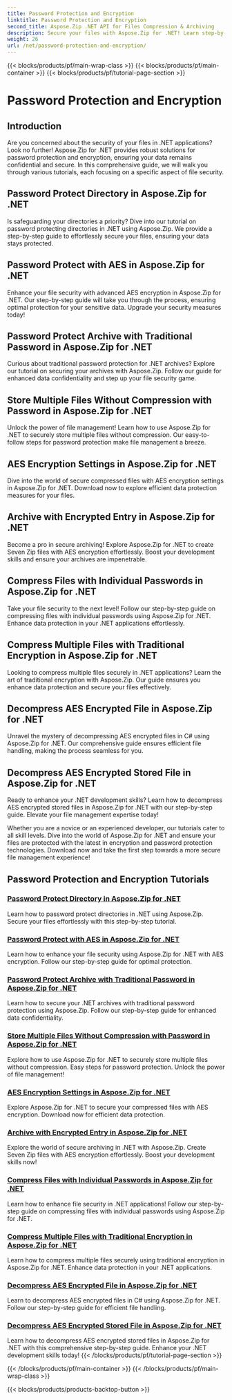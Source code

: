 ```yaml
---
title: Password Protection and Encryption
linktitle: Password Protection and Encryption
second_title: Aspose.Zip .NET API for Files Compression & Archiving
description: Secure your files with Aspose.Zip for .NET! Learn step-by-step tutorials on password protection and encryption, from AES to traditional methods. 
weight: 26
url: /net/password-protection-and-encryption/
---
```


{{< blocks/products/pf/main-wrap-class >}}
{{< blocks/products/pf/main-container >}}
{{< blocks/products/pf/tutorial-page-section >}}

# Password Protection and Encryption


## Introduction

Are you concerned about the security of your files in .NET applications? Look no further! Aspose.Zip for .NET provides robust solutions for password protection and encryption, ensuring your data remains confidential and secure. In this comprehensive guide, we will walk you through various tutorials, each focusing on a specific aspect of file security.

## Password Protect Directory in Aspose.Zip for .NET

Is safeguarding your directories a priority? Dive into our tutorial on password protecting directories in .NET using Aspose.Zip. We provide a step-by-step guide to effortlessly secure your files, ensuring your data stays protected.

## Password Protect with AES in Aspose.Zip for .NET

Enhance your file security with advanced AES encryption in Aspose.Zip for .NET. Our step-by-step guide will take you through the process, ensuring optimal protection for your sensitive data. Upgrade your security measures today!

## Password Protect Archive with Traditional Password in Aspose.Zip for .NET

Curious about traditional password protection for .NET archives? Explore our tutorial on securing your archives with Aspose.Zip. Follow our guide for enhanced data confidentiality and step up your file security game.

## Store Multiple Files Without Compression with Password in Aspose.Zip for .NET

Unlock the power of file management! Learn how to use Aspose.Zip for .NET to securely store multiple files without compression. Our easy-to-follow steps for password protection make file management a breeze.

## AES Encryption Settings in Aspose.Zip for .NET

Dive into the world of secure compressed files with AES encryption settings in Aspose.Zip for .NET. Download now to explore efficient data protection measures for your files.

## Archive with Encrypted Entry in Aspose.Zip for .NET

Become a pro in secure archiving! Explore Aspose.Zip for .NET to create Seven Zip files with AES encryption effortlessly. Boost your development skills and ensure your archives are impenetrable.

## Compress Files with Individual Passwords in Aspose.Zip for .NET

Take your file security to the next level! Follow our step-by-step guide on compressing files with individual passwords using Aspose.Zip for .NET. Enhance data protection in your .NET applications effortlessly.

## Compress Multiple Files with Traditional Encryption in Aspose.Zip for .NET

Looking to compress multiple files securely in .NET applications? Learn the art of traditional encryption with Aspose.Zip. Our guide ensures you enhance data protection and secure your files effectively.

## Decompress AES Encrypted File in Aspose.Zip for .NET

Unravel the mystery of decompressing AES encrypted files in C# using Aspose.Zip for .NET. Our comprehensive guide ensures efficient file handling, making the process seamless for you.

## Decompress AES Encrypted Stored File in Aspose.Zip for .NET

Ready to enhance your .NET development skills? Learn how to decompress AES encrypted stored files in Aspose.Zip for .NET with our step-by-step guide. Elevate your file management expertise today!

Whether you are a novice or an experienced developer, our tutorials cater to all skill levels. Dive into the world of Aspose.Zip for .NET and ensure your files are protected with the latest in encryption and password protection technologies. Download now and take the first step towards a more secure file management experience!
## Password Protection and Encryption Tutorials
### [Password Protect Directory in Aspose.Zip for .NET](./password-protect-directory/)
Learn how to password protect directories in .NET using Aspose.Zip. Secure your files effortlessly with this step-by-step tutorial.
### [Password Protect with AES in Aspose.Zip for .NET](./password-protect-with-aes/)
Learn how to enhance your file security using Aspose.Zip for .NET with AES encryption. Follow our step-by-step guide for optimal protection.
### [Password Protect Archive with Traditional Password in Aspose.Zip for .NET](./password-protect-archive-traditional-password/)
Learn how to secure your .NET archives with traditional password protection using Aspose.Zip. Follow our step-by-step guide for enhanced data confidentiality.
### [Store Multiple Files Without Compression with Password in Aspose.Zip for .NET](./store-multiple-files-no-compression-password/)
Explore how to use Aspose.Zip for .NET to securely store multiple files without compression. Easy steps for password protection. Unlock the power of file management!
### [AES Encryption Settings in Aspose.Zip for .NET](./aes-encryption-settings/)
Explore Aspose.Zip for .NET to secure your compressed files with AES encryption. Download now for efficient data protection.
### [Archive with Encrypted Entry in Aspose.Zip for .NET](./archive-with-encrypted-entry/)
Explore the world of secure archiving in .NET with Aspose.Zip. Create Seven Zip files with AES encryption effortlessly. Boost your development skills now!
### [Compress Files with Individual Passwords in Aspose.Zip for .NET](./compress-files-individual-passwords/)
Learn how to enhance file security in .NET applications! Follow our step-by-step guide on compressing files with individual passwords using Aspose.Zip for .NET.
### [Compress Multiple Files with Traditional Encryption in Aspose.Zip for .NET](./compress-multiple-files-traditional-encryption/)
Learn how to compress multiple files securely using traditional encryption in Aspose.Zip for .NET. Enhance data protection in your .NET applications.
### [Decompress AES Encrypted File in Aspose.Zip for .NET](./decompress-aes-encrypted-file/)
Learn to decompress AES encrypted files in C# using Aspose.Zip for .NET. Follow our step-by-step guide for efficient file handling.
### [Decompress AES Encrypted Stored File in Aspose.Zip for .NET](./decompress-aes-encrypted-stored-file/)
Learn how to decompress AES encrypted stored files in Aspose.Zip for .NET with this comprehensive step-by-step guide. Enhance your .NET development skills today!
{{< /blocks/products/pf/tutorial-page-section >}}

{{< /blocks/products/pf/main-container >}}
{{< /blocks/products/pf/main-wrap-class >}}

{{< blocks/products/products-backtop-button >}}
